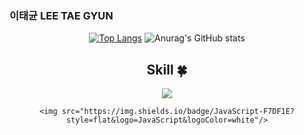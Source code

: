 ###  이태균 LEE TAE GYUN

<!--
**dlxorbs/dlxorbs** is a ✨ _special_ ✨ repository because its `README.md` (this file) appears on your GitHub profile.

Here are some ideas to get you started:

- 🔭 I’m currently working on ...
- 🌱 I’m currently learning ...
- 👯 I’m looking to collaborate on ...
- 🤔 I’m looking for help with ...
- 💬 Ask me about ...
- 📫 How to reach me: ...
- 😄 Pronouns: ...
- ⚡ Fun fact: ...
-->



<div align = "center" justify = "center">

  
  [![Top Langs](https://github-readme-stats.vercel.app/api/top-langs/?username=dlxorbs&show_icons=true&theme=dark)](https://github.com/anuraghazra/github-readme-stats) ![Anurag's GitHub stats](https://github-readme-stats.vercel.app/api?username=dlxorbs&show_icons=true&theme=dark)


</div>


<div align = "center" justify = "center">

  
  ## Skill :four_leaf_clover:

  <!--프론트-->
  <img src="https://img.shields.io/badge/React-61DAFB?style=flat&logo=React&logoColor=white"/>
   <br/>
   
  <!--언어 및 툴 -->
    <img src="https://img.shields.io/badge/JavaScript-F7DF1E?style=flat&logo=JavaScript&logoColor=white"/>
<br/>

</div>
